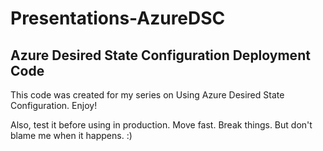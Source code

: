 # Presentations-AzureDSC
## Azure Desired State Configuration Deployment Code

This code was created for my series on Using Azure Desired State Configuration.  Enjoy!

Also, test it before using in production.  Move fast.  Break things.  But don't blame me when it happens. :)
